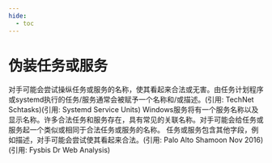 ```yaml
---
hide:
  - toc
---
```


# 伪装任务或服务

对手可能会尝试操纵任务或服务的名称，使其看起来合法或无害。由任务计划程序或systemd执行的任务/服务通常会被赋予一个名称和/或描述。(引用: TechNet Schtasks)(引用: Systemd Service Units) Windows服务将有一个服务名称以及显示名称。许多合法任务和服务存在，具有常见的关联名称。对手可能会给任务或服务起一个类似或相同于合法任务或服务的名称。  任务或服务包含其他字段，例如描述，对手可能会尝试使其看起来合法。(引用: Palo Alto Shamoon Nov 2016)(引用: Fysbis Dr Web Analysis)

